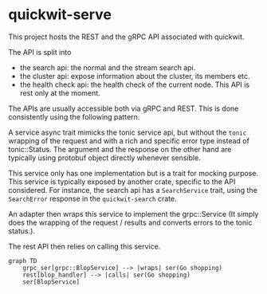 # quickwit-serve

This project hosts the REST and the gRPC API associated with quickwit.

The API is split into
- the search api: the normal and the stream search api.
- the cluster api: expose information about the cluster, its members etc.
- the health check api: the health check of the current node. This API is rest only at the moment.

The APIs are usually accessible both via gRPC and REST.
This is done consistently using the following pattern.

A service async trait mimicks the tonic service api, but without the `tonic`
wrapping of the request and with a rich and specific error type instead of tonic::Status.
The argument and the response on the other hand are typically using protobuf object
directly whenever sensible.

This service only has one implementation but is a trait for mocking purpose.
This service is typically exposed by another crate, specific to the API considered.
For instance, the search api has a `SearchService` trait, using the `SearchError`
response in the `quickwit-search` crate.

An adapter then wraps this service to implement the grpc::Service
(It simply does the wrapping of the request / results and converts errors to the tonic status.).

The rest API then relies on calling this service.

```mermaid
graph TD
    grpc_ser[grpc::BlopService] --> |wraps| ser(Go shopping)
    rest[blop_handler] --> |calls| ser(Go shopping)
    ser[BlopService]
```
